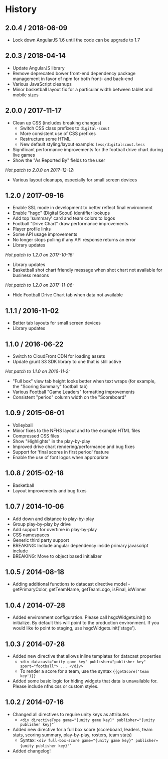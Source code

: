 # History

## 2.0.4 / 2018-06-09

* Lock down AngularJS 1.6 until the code can be upgrade to 1.7

## 2.0.3 / 2018-04-14

* Update AngularJS library
* Remove deprecated bower front-end dependency package management in favor of npm for both front- and back-end
* Various JavaScript cleanups
* Minor basketball layout fix for a particular width between tablet and mobile sizes

## 2.0.0 / 2017-11-17

* Clean up CSS (includes breaking changes)
  * Switch CSS class prefixes to `digital-scout`
  * More consistent use of CSS prefixes
  * Restructure some HTML
  * New default styling/layout example: `less/digitalscout.less`
* Significant performance improvements for the football drive chart during live games
* Show the "As Reported By" fields to the user

*Hot patch to 2.0.0 on 2017-12-12:*

* Various layout cleanups, especially for small screen devices

## 1.2.0 / 2017-09-16

* Enable SSL mode in development to better reflect final environment
* Enable "hsgc" (Digital Scout) identifier lookups
* Add top 'summary' card and team colors to logos
* Football "Drive Chart" draw performance improvements
* Player profile links
* Some API usage improvements
* No longer stops polling if any API response returns an error
* Library updates

*Hot patch to 1.2.0 on 2017-10-16:*

* Library updates
* Basketball shot chart friendly message when shot chart not available for business reasons

*Hot patch to 1.2.0 on 2017-11-06:*

* Hide Football Drive Chart tab when data not available

## 1.1.1 / 2016-11-02

* Better tab layouts for small screen devices
* Library updates

## 1.1.0 / 2016-06-22

* Switch to CloudFront CDN for loading assets
* Update grunt S3 SDK library to one that is still active

*Hot patch to 1.1.0 on 2016-11-2:*

* "Full box" view tab height looks better when text wraps (for example, the "Scoring Summary" football tab)
* Various Football "Game Leaders" formatting improvements
* Consistent "period" column width on the "Scoreboard"

## 1.0.9 / 2015-06-01

* Volleyball
* Minor fixes to the NFHS layout and to the example HTML files
* Compressed CSS files
* Show "Highlights" in the play-by-play
* Improved drive chart rendering/performance and bug fixes
* Support for 'final scores in first period' feature
* Enable the use of font logos when appropriate

## 1.0.8 / 2015-02-18

* Basketball
* Layout improvements and bug fixes

## 1.0.7 / 2014-10-06

* Add down and distance to play-by-play
* Group play-by-play by drive
* Add support for overtime in play-by-play
* CSS namespaces
* Generic third party support
* BREAKING: Include angular dependency inside primary javascript include
* BREAKING: Move to object based initializer

## 1.0.5 / 2014-08-18

* Adding additional functions to datacast directive model - getPrimaryColor, getTeamName, getTeamLogo, isFinal, isWinner

## 1.0.4 / 2014-07-28

* Added environment configuration.  Please call hsgcWidgets.init() to initialize.  By default this will point to the production environment.  If you would like to point to staging, use hsgcWidgets.init('stage').

## 1.0.3 / 2014-07-28

* Added new directive that allows inline templates for datacast properties
  * `<div datacast="unity game key" publisher="publisher key" sport="football"> ... </div>`
  * To render a score for a team, use the syntax `{{getScore('team key')}}`
* Added some basic logic for hiding widgets that data is unavailable for.  Please include nfhs.css or custom styles.

## 1.0.2 / 2014-07-16

* Changed all directives to require unity keys as attributes
  * `<div directiveType game="{unity game key}" publisher="{unity publisher key}"`
* Added new directive for a full box score (scoreboard, leaders, team stats, scoring summary, play-by-play, rosters, team stats)
  * Syntax: `<div full-box-score game="{unity game key}" publisher={unity publisher key}"`"
* Added changelog!
